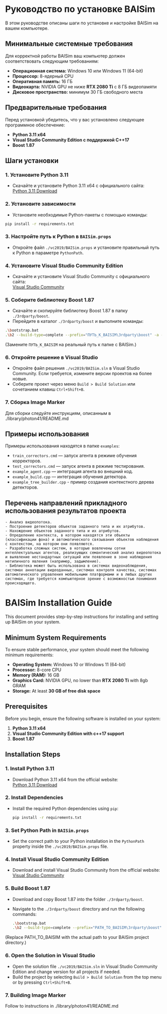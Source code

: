 ﻿# Руководство по установке BAISim

В этом руководстве описаны шаги по установке и настройке BAISim на вашем компьютере.

## Минимальные системные требования

Для корректной работы BAISim ваш компьютер должен соответствовать следующим требованиям:

- **Операционная система:** Windows 10 или Windows 11 (64-bit)
- **Процессор:** 8-ядерный CPU
- **Оперативная память:** 16 ГБ
- **Видеокарта:** NVIDIA GPU не ниже **RTX 2080 Ti** с 8 ГБ видеопамяти
- **Дисковое пространство:** минимум 30 ГБ свободного места

## Предварительные требования

Перед установкой убедитесь, что у вас установлено следующее программное обеспечение:

- **Python 3.11 x64**
- **Visual Studio Community Edition с поддержкой C++17**
- **Boost 1.87**

## Шаги установки

### 1. Установите Python 3.11

- Скачайте и установите Python 3.11 x64 с официального сайта:  
  [Python 3.11 Download](https://www.python.org/downloads/release/python-3110/)

### 2. Установите зависимости

- Установите необходимые Python-пакеты с помощью команды:

```bash
pip install -r requirements.txt
```

### 3. Настройте путь к Python в `BAISim.props`

- Откройте файл `./vc2019/BAISim.props` и установите правильный путь к Python в параметре `PythonPath`.

### 4. Установите Visual Studio Community Edition

- Скачайте и установите Visual Studio Community с официального сайта:  
  [Visual Studio Community](https://visualstudio.microsoft.com/)

### 5. Соберите библиотеку Boost 1.87

- Скачайте и скопируйте библиотеку Boost 1.87 в папку `./3rdparty/boost`.
- Перейдите в каталог `./3rdparty/boost` и выполните команды:

```bash
.\bootstrap.bat
.\b2 --build-type=complete --prefix="ПУТЬ_К_BAISIM\3rdparty\boost" -a --reconfigure install
```

(Замените `ПУТЬ_К_BAISIM` на реальный путь к папке с BAISim.)

### 6. Откройте решение в Visual Studio

- Откройте файл решения `./vc2019/BAISim.sln` в Visual Studio Community. Если требуется, измените версии проектов на более новые.
- Соберите проект через меню `Build > Build Solution` или сочетанием клавиш `Ctrl+Shift+B`.

### 7. Сборка Image Marker

Для сборки следуйте инструкциям, описанным в ./library/photon41/README.md

## Примеры использования

Примеры использования находятся в папке `examples`:

- `train_correctors.cmd` — запуск агента в режиме обучения корректоров.
- `test_correctors.cmd` — запуск агента в режиме тестирования.
- `example_agent.cpp` — интеграция агента во внешний код.
- `example_build.cpp` — интеграция обучения детектора.
- `example_tree_builder.cpp` - пример создания контекстного дерева детекторов.

## Перечень направлений прикладного использования результатов проекта

	- Анализ видеопотока.
	- Построение детекторов объектов заданного типа и их атрибутов. 
	- Нахождение объектов заданного типа и их атрибутов.
	- Определение контекста, в котором находятся эти объекты (классификации фона) и автоматического связывания объектов наблюдения с контекстом, на котором они появляются.
	- Разработка сложных систем, в которые вовлечены сотни интеллектуальных агентов, реализующих семантический анализ видеопотока и выявление нестандартных ситуаций или появление в зоне наблюдения нетипичного явления (например, задымление).
	- Библиотека может быть использована в системах видеонаблюдения, системах аннотации видеоданных, системах контроля качества, системах автоматического управления мобильными платформами и в любых других системах, где требуется компьютерное зрение с возможностью понимания происходящего. 


# BAISim Installation Guide

This document provides step-by-step instructions for installing and setting up BAISim on your system.

## Minimum System Requirements

To ensure stable performance, your system should meet the following minimum requirements:

- **Operating System:** Windows 10 or Windows 11 (64-bit)  
- **Processor:** 8-core CPU  
- **Memory (RAM):** 16 GB  
- **Graphics Card:** NVIDIA GPU, no lower than **RTX 2080 Ti** with 8gb GRAM
- **Storage:** At least **30 GB of free disk space**  

## Prerequisites

Before you begin, ensure the following software is installed on your system:

1. **Python 3.11 x64**   
2. **Visual Studio Community Edition with c++17 support**  
3. **Boost 1.87**

## Installation Steps

### 1. Install Python 3.11

- Download Python 3.11 x64 from the official website:  
  [Python 3.11 Download](https://www.python.org/downloads/release/python-3110/)

### 2. Install Dependencies

- Install the required Python dependencies using `pip`:

  ```bash
  pip install -r requirements.txt

### 3. Set Python Path in `BAISim.props`

- Set the correct path to your Python installation in the `PythonPath` property inside the `./vc2019/BAISim.props` file.

### 4. Install Visual Studio Community Edition

- Download and install Visual Studio Community from the official website:  
  [Visual Studio Community](https://visualstudio.microsoft.com/)

### 5. Build Boost 1.87

- Download and copy Boost 1.87 into the folder `./3rdparty/boost`.

- Navigate to the `./3rdparty/boost` directory and run the following commands:

  ```bash
  .\bootstrap.bat
  .\b2 --build-type=complete --prefix="PATH_TO_BAISIM\3rdparty\boost" -a --reconfigure install

(Replace PATH_TO_BAISIM with the actual path to your BAISim project directory.)

### 6. Open the Solution in Visual Studio

- Open the solution file `./vc2019/BAISim.sln` in Visual Studio Community Edition and change version for all projects if needed.
- Build the project by selecting `Build > Build Solution` from the top menu or by pressing `Ctrl+Shift+B`.

### 7. Building Image Marker

Follow to instructions in ./library/photon41/README.md
